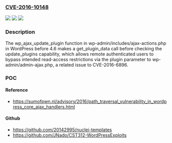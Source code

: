 ### [CVE-2016-10148](https://cve.mitre.org/cgi-bin/cvename.cgi?name=CVE-2016-10148)
![](https://img.shields.io/static/v1?label=Product&message=n%2Fa&color=blue)
![](https://img.shields.io/static/v1?label=Version&message=n%2Fa&color=blue)
![](https://img.shields.io/static/v1?label=Vulnerability&message=n%2Fa&color=brighgreen)

### Description

The wp_ajax_update_plugin function in wp-admin/includes/ajax-actions.php in WordPress before 4.6 makes a get_plugin_data call before checking the update_plugins capability, which allows remote authenticated users to bypass intended read-access restrictions via the plugin parameter to wp-admin/admin-ajax.php, a related issue to CVE-2016-6896.

### POC

#### Reference
- https://sumofpwn.nl/advisory/2016/path_traversal_vulnerability_in_wordpress_core_ajax_handlers.html

#### Github
- https://github.com/20142995/nuclei-templates
- https://github.com/JNado/CST312-WordPressExploits

